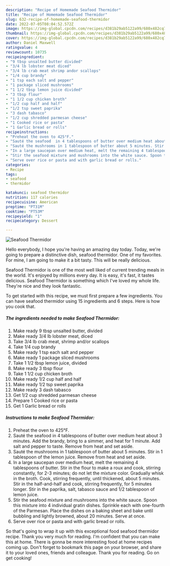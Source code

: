 ```yaml
---
description: "Recipe of Homemade Seafood Thermidor"
title: "Recipe of Homemade Seafood Thermidor"
slug: 632-recipe-of-homemade-seafood-thermidor
date: 2022-07-05T08:04:52.572Z
image: https://img-global.cpcdn.com/recipes/d381b29ab5122a99/680x482cq70/seafood-thermidor-recipe-main-photo.jpg
thumbnail: https://img-global.cpcdn.com/recipes/d381b29ab5122a99/680x482cq70/seafood-thermidor-recipe-main-photo.jpg
cover: https://img-global.cpcdn.com/recipes/d381b29ab5122a99/680x482cq70/seafood-thermidor-recipe-main-photo.jpg
author: Daniel Maxwell
ratingvalue: 4
reviewcount: 10735
recipeingredient:
- "9 tbsp unsalted butter divided"
- "3/4 lb lobster meat diced"
- "3/4 lb crab meat shrimp andor scallops"
- "1/4 cup brandy"
- "1 tsp each salt and pepper"
- "1 package sliced mushrooms"
- "1 1/2 tbsp lemon juice divided"
- "3 tbsp flour"
- "1 1/2 cup chicken broth"
- "1/2 cup half and half"
- "1/2 tsp sweet paprika"
- "3 dash tabasco"
- "1/2 cup shredded parmesan cheese"
- "1 Cooked rice or pasta"
- "1 Garlic bread or rolls"
recipeinstructions:
- "Preheat the oven to 425°F."
- "Sauté the seafood  in 4 tablespoons of butter over medium heat about 3 minutes. Add the brandy, bring to a simmer, and heat for 1 minute. Add salt and pepper to taste. Remove from heat and set aside."
- "Sauté the mushrooms in 1 tablespoon of butter about 5 minutes. Stir in 1 tablespoon of the lemon juice. Remove from heat and set aside."
- "In a large saucepan over medium heat, melt the remaining 4 tablespoons of butter. Stir in the flour to make a roux and cook, stirring constantly, for 2-3 minutes; do not let the mixture color. Gradually whisk in the broth. Cook, stirring frequently, until thickened, about 5 minutes. Stir in the half-and-half and cook, stirring frequently, for 5 minutes longer. Stir in the paprika, salt, tabasco sauce and 1/2 tablespoon of lemon juice."
- "Stir the seafood mixture and mushrooms into the white sauce. Spoon this mixture into 4 individual gratin dishes. Sprinkle each with one-fourth of the Parmesan. Place the dishes on a baking sheet and bake until bubbling and lightly browned, about 20 minutes. Serve at once."
- "Serve over rice or pasta and with garlic bread or rolls."
categories:
- Recipe
tags:
- seafood
- thermidor

katakunci: seafood thermidor 
nutrition: 117 calories
recipecuisine: American
preptime: "PT31M"
cooktime: "PT53M"
recipeyield: "1"
recipecategory: Dessert

---
```



![Seafood Thermidor](https://img-global.cpcdn.com/recipes/d381b29ab5122a99/680x482cq70/seafood-thermidor-recipe-main-photo.jpg)

Hello everybody, I hope you're having an amazing day today. Today, we're going to prepare a distinctive dish, seafood thermidor. One of my favorites. For mine, I am going to make it a bit tasty. This will be really delicious.

Seafood Thermidor is one of the most well liked of current trending meals in the world. It's enjoyed by millions every day. It is easy, it's fast, it tastes delicious. Seafood Thermidor is something which I've loved my whole life. They're nice and they look fantastic.




To get started with this recipe, we must first prepare a few ingredients. You can have seafood thermidor using 15 ingredients and 6 steps. Here is how you cook that.

<!--inarticleads1-->

##### The ingredients needed to make Seafood Thermidor:

1. Make ready 9 tbsp unsalted butter, divided
1. Make ready 3/4 lb lobster meat, diced
1. Take 3/4 lb crab meat, shrimp and/or scallops
1. Take 1/4 cup brandy
1. Make ready 1 tsp each salt and pepper
1. Make ready 1 package sliced mushrooms
1. Take 1 1/2 tbsp lemon juice, divided
1. Make ready 3 tbsp flour
1. Take 1 1/2 cup chicken broth
1. Make ready 1/2 cup half and half
1. Make ready 1/2 tsp sweet paprika
1. Make ready 3 dash tabasco
1. Get 1/2 cup shredded parmesan cheese
1. Prepare 1 Cooked rice or pasta
1. Get 1 Garlic bread or rolls




<!--inarticleads2-->

##### Instructions to make Seafood Thermidor:

1. Preheat the oven to 425°F.
1. Sauté the seafood  in 4 tablespoons of butter over medium heat about 3 minutes. Add the brandy, bring to a simmer, and heat for 1 minute. Add salt and pepper to taste. Remove from heat and set aside.
1. Sauté the mushrooms in 1 tablespoon of butter about 5 minutes. Stir in 1 tablespoon of the lemon juice. Remove from heat and set aside.
1. In a large saucepan over medium heat, melt the remaining 4 tablespoons of butter. Stir in the flour to make a roux and cook, stirring constantly, for 2-3 minutes; do not let the mixture color. Gradually whisk in the broth. Cook, stirring frequently, until thickened, about 5 minutes. Stir in the half-and-half and cook, stirring frequently, for 5 minutes longer. Stir in the paprika, salt, tabasco sauce and 1/2 tablespoon of lemon juice.
1. Stir the seafood mixture and mushrooms into the white sauce. Spoon this mixture into 4 individual gratin dishes. Sprinkle each with one-fourth of the Parmesan. Place the dishes on a baking sheet and bake until bubbling and lightly browned, about 20 minutes. Serve at once.
1. Serve over rice or pasta and with garlic bread or rolls.




So that's going to wrap it up with this exceptional food seafood thermidor recipe. Thank you very much for reading. I'm confident that you can make this at home. There is gonna be more interesting food at home recipes coming up. Don't forget to bookmark this page on your browser, and share it to your loved ones, friends and colleague. Thank you for reading. Go on get cooking!
